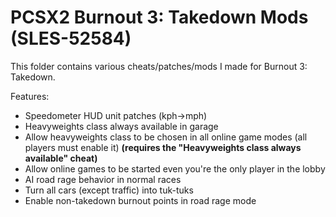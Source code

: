 # PCSX2 Burnout 3: Takedown Mods (SLES-52584)

This folder contains various cheats/patches/mods I made for Burnout 3: Takedown.

Features:
- Speedometer HUD unit patches (kph->mph)
- Heavyweights class always available in garage
- Allow heavyweights class to be chosen in all online game modes (all players must enable it) **(requires the "Heavyweights class always available" cheat)**
- Allow online games to be started even you're the only player in the lobby
- AI road rage behavior in normal races
- Turn all cars (except traffic) into tuk-tuks
- Enable non-takedown burnout points in road rage mode
